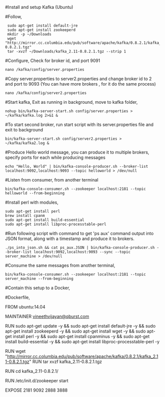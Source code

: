 #Install and setup Kafka (Ubuntu)


#Follow,

	 sudo apt-get install default-jre
	 sudo apt-get install zookeeperd
	 mkdir -p ~/Downloads
	 wget "http://mirror.cc.columbia.edu/pub/software/apache/kafka/0.8.2.1/kafka_2.11-0.8.2.1.tgz"
	 tar -xvzf ~/Downloads/kafka_2.11-0.8.2.1.tgz --strip 1

#Configure, Check for broker id, and port 9091

	nano /kafka/config/server.properties


#Copy server.properties to server2.properties and change broker id to 2 and port to 9093 (You can have more brokers , for it do the same process)

	nano /kafka/config/server2.properties

#Start kafka, Exit as running in background, move to kafka folder,


	nohup bin/kafka-server-start.sh config/server.properties > ~/kafka/kafka.log 2>&1 &

#To start second broker, run start script with its server.properties file and exit to background

	bin/kafka-server-start.sh config/server2.properties > ~/kafka/kafka2.log &

#Produce Hello world message, you can produce it to multiple brokers, specify ports for each while producing messages


	echo "Hello, World" | bin/kafka-console-producer.sh --broker-list localhost:9092,localhost:9093 --topic helloworld > /dev/null


#Listen from consumer, from another terminal

	bin/kafka-console-consumer.sh --zookeeper localhost:2181 --topic helloworld --from-beginning

	
#Install perl with modules, 
	
	sudo apt-get install perl
	brew install cpanm
	sudo apt-get install build-essential
	sudo apt-get install libproc-processtable-perl


#Run following script with command to get 'ps aux' command output into JSON format, along with a timestamp and produce it to brokers.

	./ps_into_json.sh && cat ps_aux.JSON | bin/kafka-console-producer.sh --broker-list localhost:9092,localhost:9093 --sync --topic server_machine > /dev/null


#Consume the same messages from another terminal,


	bin/kafka-console-consumer.sh --zookeeper localhost:2181 --topic server_machine --from-beginning



#Contain this setup to a Docker,


#Dockerfile,

FROM ubuntu:14.04

MAINTAINER vineethvijayan@qburst.com


RUN sudo apt-get update -y
    && sudo apt-get install default-jre -y
    && sudo apt-get install zookeeperd -y
    && sudo apt-get install wget -y
    && sudo apt-get install perl -y
    && sudo apt-get install cpanminus -y
    && sudo apt-get install build-essential -y
    && sudo apt-get install libproc-processtable-perl -y


RUN wget "http://mirror.cc.columbia.edu/pub/software/apache/kafka/0.8.2.1/kafka_2.11-0.8.2.1.tgz"
RUN tar xvzf kafka_2.11-0.8.2.1.tgz


RUN cd kafka_2.11-0.8.2.1/

RUN /etc/init.d/zookeeper start


EXPOSE 2181 9092 2888 3888 


